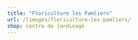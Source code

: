 ```yaml
---
title: "Floriculture les Pamliers"
url: /limoges/floriculture-les-pamliers/
shop: centre de jardinage
---
```

